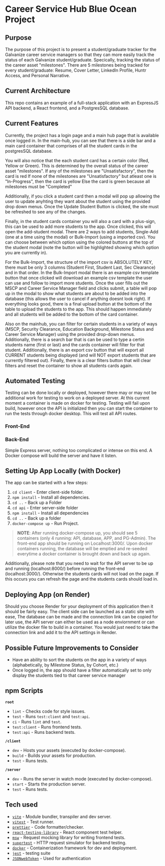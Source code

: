 # Career Service Hub Blue Ocean Project

## Purpose

The purpose of this project is to present a student/graduate tracker for the Galvanize career service managers so that they can more easily track the status of each Galvanize student/graduate. Specically, tracking the status of the career asset "milestones". There are 5 milestones being tracked for every student/graduate: Resume, Cover Letter, LinkedIn Profile, Huntr Access, and Personal Narrative.

## Current Architecture

This repo contains an example of a full-stack application with an ExpressJS API backend, a React frontend, and a PostgresSQL database. 

## Current Features

Currently, the project has a login page and a main hub page that is available once logged in. In the main-hub, you can see that there is a side bar and a main card container that comprises of all the student cards in the postgresSQL database. 

You will also notice that the each student card has a certain color (Red, Yellow or Green). This is determined by the overall status of the career asset "milestones". 
    If any of the milestones are "Unsatisfactory", then the card is red
    If none of the milestones are "Unsatisfactory" but atleast one is "In-Progress", then the card is yellow
    Else the card is green because all milestones must be "Completed" 

Additionally, if you click a student card then a modal will pop up allowing the user to update anyhting they want about the student using the provided drop down menus. Once the Update Student Button is clicked, the site must be refreshed to see any of the changes.

Finally, in the student cards container you will also a card with a plus-sign, this can be used to add more students to the app. Once clicked, this will open the add-student modal. There are 2 ways to add students, Single-Add (one at a time using the modal) or Bulk-Import (using a imported csv). You can choose between which option using the colored buttons at the top of the student modal (note the button will be highlighted showing which option you are currently in). 

For the Bulk-Import, the structure of the import csv is ABSOLUTELY KEY, there must be only 3 columns (Student First, Student Last, Sec Clearance) and in that order. In the Bulk-Import modal there is an example csv template button that once clicked will download an example csv template the user can use and follow to import more students. Once the user fills out the MSCP and Career Service Manager field and clicks submit, a table will pop up in the modal to show what students are about to be added into the database (this allows the user to cancel if anything doesnt look right). If everything looks good, there is a final upload button at the bottom of the table to upload the students to the app. This should happen immediately and all students will be added to the bottom of the card container.

Also on the mainhub, you can filter for certain students in a variety of ways (MSCP, Security Clearance, Education Background, Milestone Status and Career Service Manager) using the provided drop-down menus. Additionally, there is a search bar that is can be used to type a certin students name (first or last) and the cards container will filter for that student. Additionally, there is an export csv button that will export all CURRENT students being displayed (and will NOT export students that are currently filtered out). Finally, there is a clear filters button that will clear filters and reset the container to show all students cards again.

## Automated Testing

Testing can be done locally or deployed, however there may or may not be additional work for testing to work on a deployed server. At this current moment a container is made on docker for testing. Testing will fail upon build, however once the API is initialized then you can start the container to run the tests through docker desktop. This will test all API routes.

### Front-End

### Back-End

Simple Express server, nothing too complicated or intense on this end. A Docker compose will build the server and have it listen. 

## Setting Up App Locally (with Docker)

The app can be started with a few steps:
1. `cd client` - Enter client-side folder.
2. `npm install` - Install all dependencies.
3. `cd ..` - Back up a Folder
4. `cd api` - Enter server-side folder
5. `npm install` - Install all dependencies
6. `cd ..` - Back up a folder
7. `docker-compose up` - Run Project.

> **NOTE**: After running docker-compose up, you should see 5 containers (only 4 running: API, database, APP, and PG-Admin). The  front-end app should be running on Localhost:3000/. Upon docker containers running, the database will be emptied and re-seeded everytime a docker container is brought down and back up again.

Additionally, please note that you need to wait for the API server to be up and running (localhost:8000/) before running the front-end (localhost:3000/). Otherwise the students cards will not load on the page. If this occurs you can refresh the page and the students cards should load in.

## Deploying App (on Render)

Should you choose Render for your deployment of this application then it should be fairly easy. The client side can be launched as a static site with ease, The database can be made and the connection link can be copied for later use, the API server can either be used as a node enviornment or can utilize the docker file to build in a container. You would just need to take the connection link and add it to the API settings in Render. 

## Possible Future Improvements to Consider

- Have an ability to sort the students on the app in a variety of ways (alphabetically, by Milestone Status, by Cohort, etc.)
- Once logged in, the app should have a filter automatically set to only display the students tied to that career service manager

## npm Scripts

**`root`**

- `lint` - Checks code for style issues.
- `test` - Runs `test:client` and `test:api`.
- `ci` - Runs `lint` and `test`.
- `test:client` - Runs frontend tests.
- `test:api` - Runs backend tests.

**`/client`**

- `dev` - Hosts your assets (executed by docker-compose).
- `build` - Builds your assets for production.
- `test` - Runs tests.

**`/server`**

- `dev` - Runs the server in watch mode (executed by docker-compose).
- `start` - Starts the production server.
- `test` - Runs tests.

## Tech used

- [`vite`](https://vitejs.dev/) - Module bundler, transpiler and dev server.
- [`vitest`](https://vitest.dev/) - Test runner.
- [`prettier`](https://prettier.io/) - Code formatter/checker.
- [`react-testing-library`](https://testing-library.com/docs/react-testing-library/api/) - React component test helper.
- [`msw`](https://testing-library.com/docs/react-testing-library/api/) - Request mocking library for writing frontend tests.
- [`supertest`](https://github.com/ladjs/supertest) - HTTP request simulator for backend testing.
- [`docker`](https://www.docker.com/) - Containerization framework for dev and deployment.
- [`jest`](https://jestjs.io/) - testing suite
- [`JSONwebToken`](https://jwt.io/) - Used for authentication